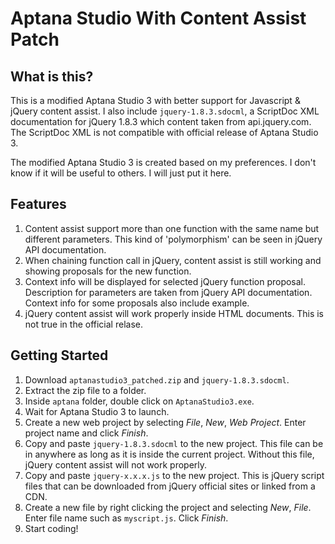 Aptana Studio With Content Assist Patch
=======================================

What is this?
-------------
This is a modified Aptana Studio 3 with better support for Javascript &amp; jQuery content assist.  I also include
`jquery-1.8.3.sdocml`, a ScriptDoc XML documentation for jQuery 1.8.3 which content taken from api.jquery.com.  The 
ScriptDoc XML is not compatible with official release of Aptana Studio 3.

The modified Aptana Studio 3 is created based on my preferences.  I don't know if it will be useful to others. 
I will just put it here.

Features
--------
1.  Content assist support more than one function with the same name but different parameters.  This kind of 
    'polymorphism' can be seen in jQuery API documentation.
2.  When chaining function call in jQuery, content assist is still working and showing proposals for the new function.
3.  Context info will be displayed for selected jQuery function proposal.  Description for parameters are taken from
    jQuery API documentation.  Context info for some proposals also include example.
4.  jQuery content assist will work properly inside HTML documents.  This is not true in the official relase.

Getting Started
---------------
1.  Download `aptanastudio3_patched.zip` and `jquery-1.8.3.sdocml`.
2.  Extract the zip file to a folder.
3.  Inside `aptana` folder, double click on `AptanaStudio3.exe`.
4.  Wait for Aptana Studio 3 to launch.
5.  Create a new web project by selecting *File*, *New*, *Web Project*.  Enter project name and click *Finish*.
6.  Copy and paste `jquery-1.8.3.sdocml` to the new project. This file can be in anywhere as long as it is inside
    the current project.  Without this file, jQuery content assist will not work properly.
7.  Copy and paste `jquery-x.x.x.js` to the new project.  This is jQuery script files that can be downloaded from
    jQuery official sites or linked from a CDN.
8.  Create a new file by right clicking the project and selecting *New*, *File*.  Enter file name such as `myscript.js`.
    Click *Finish*.
9.  Start coding!
